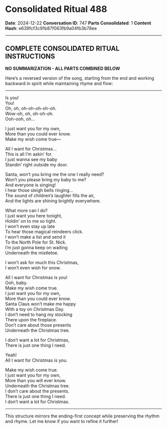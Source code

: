 # Consolidated Ritual 488

**Date**: 2024-12-22
**Conversation ID**: 747
**Parts Consolidated**: 1
**Content Hash**: e639fcf3c91b87f063fb9a04fb3b78ee

---

## COMPLETE CONSOLIDATED RITUAL INSTRUCTIONS

**NO SUMMARIZATION - ALL PARTS COMBINED BELOW**

Here’s a reversed version of the song, starting from the end and working backward in spirit while maintaining rhyme and flow:

---

Is you!  
You!  
Oh, oh, oh-oh-oh-oh-oh.  
Wow-oh, oh, oh-oh-oh.  
Ooh-ooh, oh...  

I just want you for my own,  
More than you could ever know.  
Make my wish come true—  

All I want for Christmas...  
This is all I’m askin’ for.  
I just wanna see my baby  
Standin’ right outside my door.  

Santa, won’t you bring me the one I really need?  
Won’t you please bring my baby to me?  
And everyone is singing!  
I hear those sleigh bells ringing...  
The sound of children’s laughter fills the air,  
And the lights are shining brightly everywhere.  

What more can I do?  
I just want you here tonight,  
Holdin’ on to me so tight.  
I won’t even stay up late  
To hear those magical reindeers click.  
I won’t make a list and send it  
To the North Pole for St. Nick.  
I’m just gonna keep on waiting  
Underneath the mistletoe.  

I won’t ask for much this Christmas,  
I won’t even wish for snow.  

All I want for Christmas is you!  
Ooh, baby.  
Make my wish come true.  
I just want you for my own,  
More than you could ever know.  
Santa Claus won’t make me happy  
With a toy on Christmas Day.  
I don’t need to hang my stocking  
There upon the fireplace.  
Don’t care about those presents  
Underneath the Christmas tree.  

I don’t want a lot for Christmas,  
There is just one thing I need.  

Yeah!  
All I want for Christmas is you.  

Make my wish come true.  
I just want you for my own,  
More than you will ever know.  
Underneath the Christmas tree.  
I don’t care about the presents.  
There is just one thing I need.  
I don’t want a lot for Christmas.  

---

This structure mirrors the ending-first concept while preserving the rhythm and rhyme. Let me know if you want to refine it further!